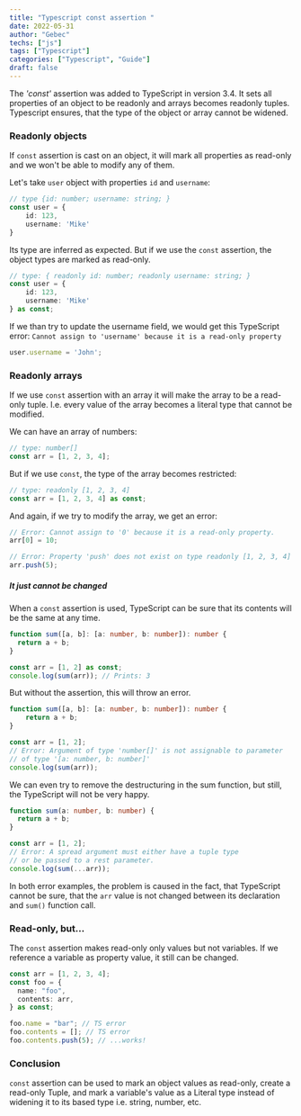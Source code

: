 ```yaml
---
title: "Typescript const assertion "
date: 2022-05-31
author: "Gebec"
techs: ["js"]
tags: ["Typescript"]
categories: ["Typescript", "Guide"]
draft: false
---
```


The *'const'* assertion was added to TypeScript in version 3.4. It sets all properties of an object to be readonly and arrays becomes readonly tuples. Typescript ensures, that the type of the object or array cannot be widened.

### Readonly objects
If `const` assertion is cast on an object, it will mark all properties as read-only and we won't be able to modify any of them.

Let's take `user` object with properties `id` and `username`:
```ts
// type {id: number; username: string; }
const user = {
    id: 123,
    username: 'Mike'
}
```

Its type are inferred as expected. But if we use the `const` assertion, the object types are marked as read-only.
```ts
// type: { readonly id: number; readonly username: string; }
const user = {
    id: 123,
    username: 'Mike'
} as const;
```

If we than try to update the username field, we would get this TypeScript error: `Cannot assign to 'username' because it is a read-only property`
```ts
user.username = 'John';
```

### Readonly arrays
If we use `const` assertion with an array it will make the array to be a read-only tuple. I.e. every value of the array becomes a literal type that cannot be modified.

We can have an array of numbers:
```ts
// type: number[]
const arr = [1, 2, 3, 4];
```

But if we use `const`, the type of the array becomes restricted:
```ts
// type: readonly [1, 2, 3, 4]
const arr = [1, 2, 3, 4] as const;
```

And again, if we try to modify the array, we get an error:
```ts
// Error: Cannot assign to '0' because it is a read-only property.
arr[0] = 10;

// Error: Property 'push' does not exist on type readonly [1, 2, 3, 4]
arr.push(5);
```

##### It just cannot be changed
When a `const` assertion is used, TypeScript can be sure that its contents will be the same at any time.

```ts
function sum([a, b]: [a: number, b: number]): number {
  return a + b;
}

const arr = [1, 2] as const;
console.log(sum(arr)); // Prints: 3
```

But without the assertion, this will throw an error.
```ts
function sum([a, b]: [a: number, b: number]): number {
    return a + b;
}

const arr = [1, 2];
// Error: Argument of type 'number[]' is not assignable to parameter
// of type '[a: number, b: number]'
console.log(sum(arr));
```

We can even try to remove the destructuring in the sum function, but still, the TypeScript will not be very happy.
```ts
function sum(a: number, b: number) {
  return a + b;
}

const arr = [1, 2];
// Error: A spread argument must either have a tuple type
// or be passed to a rest parameter.
console.log(sum(...arr));
```
In both error examples, the problem is caused in the fact, that TypeScript cannot be sure, that the `arr` value is not changed between its declaration and `sum()` function call.


### Read-only, but...
The `const` assertion makes read-only only values but not variables. If we reference a variable as property value, it still can be changed.
```ts
const arr = [1, 2, 3, 4];
const foo = {
  name: "foo",
  contents: arr,
} as const;

foo.name = "bar"; // TS error
foo.contents = []; // TS error
foo.contents.push(5); // ...works!
```

### Conclusion
`const` assertion can be used to mark an object values as read-only, create a read-only Tuple, and mark a variable's value as a Literal type instead of widening it to its based type i.e. string, number, etc.

